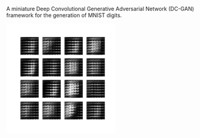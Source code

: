 A miniature Deep Convolutional Generative Adversarial Network (DC-GAN) framework for the generation of MNIST digits. 

![alt-text](https://github.com/SoumyadeepB/DeepLearning/blob/master/DC_GAN/dcgan.gif)
